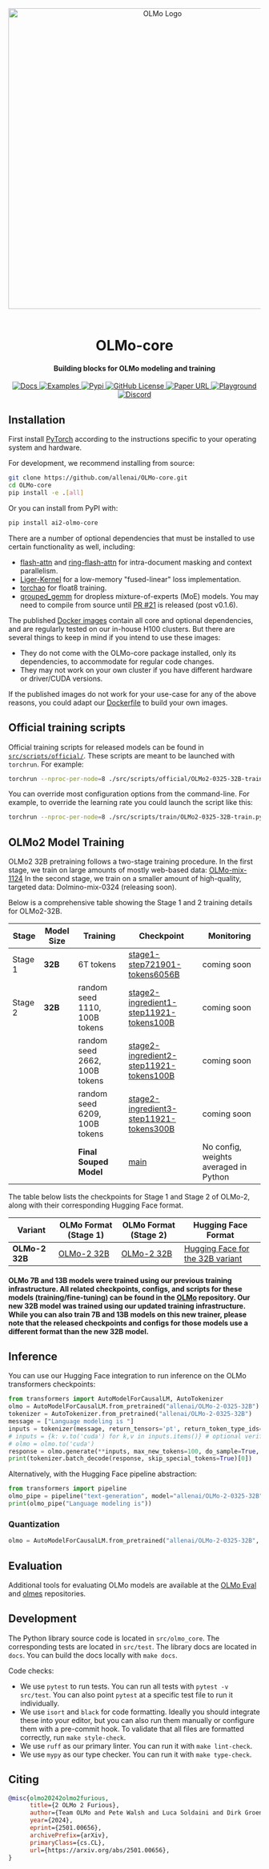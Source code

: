 <div align="center">
  <!-- <img src="https://github.com/allenai/OLMo/assets/8812459/774ac485-a535-4768-8f7c-db7be20f5cc3" width="300"/> -->
  <img src="https://allenai.org/olmo/olmo-7b-animation.gif" alt="OLMo Logo" width="600" style="margin-left:'auto' margin-right:'auto' display:'block'"/>
  <br>
  <br>
  <h1>OLMo-core</h1>
  <h4>Building blocks for OLMo modeling and training</h4>
</div>
<p align="center">
  <a href="https://olmo-core.readthedocs.io/en/latest/">
    <img alt="Docs" src="https://img.shields.io/badge/API-docs-red">
  </a>
  <a href="https://github.com/allenai/OLMo-core/tree/main/src/examples">
    <img alt="Examples" src="https://img.shields.io/badge/API-examples-994B00">
  </a>
  <a href="https://github.com/allenai/OLMo-core/releases/tag/v1.9.0">
    <img alt="Pypi" src="https://img.shields.io/pypi/v/ai2-olmo-core.svg">
  </a>  
  <a href="https://github.com/allenai/OLMo-core/blob/main/LICENSE">
    <img alt="GitHub License" src="https://img.shields.io/github/license/allenai/OLMo">
  </a>
  <a href="https://arxiv.org/pdf/2501.00656.pdf">
    <img alt="Paper URL" src="https://img.shields.io/badge/arxiv-2402.00838-orange">
  </a>
  <a href="https://playground.allenai.org">
    <img alt="Playground" src="https://img.shields.io/badge/Ai2-Playground-F0529C">
  </a>
  <a href="https://discord.gg/sZq3jTNVNG">
    <img alt="Discord" src="https://img.shields.io/badge/Discord%20-%20blue?style=flat&logo=discord&label=Ai2&color=%235B65E9">
  </a>
</p>

## Installation

First install [PyTorch](https://pytorch.org) according to the instructions specific to your operating system and hardware.

For development, we recommend installing from source:

```bash
git clone https://github.com/allenai/OLMo-core.git
cd OLMo-core
pip install -e .[all]
```
Or you can install from PyPI with:

```bash
pip install ai2-olmo-core
```

There are a number of optional dependencies that must be installed to use certain functionality as well, including:
- [flash-attn](https://github.com/Dao-AILab/flash-attention) and [ring-flash-attn](https://github.com/zhuzilin/ring-flash-attention) for intra-document masking and context parallelism.
- [Liger-Kernel](https://github.com/linkedin/Liger-Kernel) for a low-memory "fused-linear" loss implementation.
- [torchao](https://github.com/pytorch/ao) for float8 training.
- [grouped_gemm](https://github.com/tgale96/grouped_gemm) for dropless mixture-of-experts (MoE) models. You may need to compile from source until [PR #21](https://github.com/tgale96/grouped_gemm/pull/21) is released (post v0.1.6).

The published [Docker images](https://github.com/orgs/allenai/packages?repo_name=OLMo-core) contain all core and optional dependencies, and are regularly tested on our in-house H100 clusters.
But there are several things to keep in mind if you intend to use these images:
- They do not come with the OLMo-core package installed, only its dependencies, to accommodate for regular code changes.
- They may not work on your own cluster if you have different hardware or driver/CUDA versions.

If the published images do not work for your use-case for any of the above reasons, you could adapt our [Dockerfile](https://github.com/allenai/OLMo-core/blob/main/src/Dockerfile) to build your own images.

## Official training scripts

Official training scripts for released models can be found in [`src/scripts/official/`](https://github.com/allenai/OLMo-core/tree/main/src/scripts/official).
These scripts are meant to be launched with ``torchrun``. For example:

```bash
torchrun --nproc-per-node=8 ./src/scripts/official/OLMo2-0325-32B-train.py run01
```

You can override most configuration options from the command-line. For example, to override the learning rate you could launch the script like this:

```bash
torchrun --nproc-per-node=8 ./src/scripts/train/OLMo2-0325-32B-train.py run01 --train_module.optim.lr=6e-3
```

## OLMo2 Model Training

OLMo2 32B pretraining follows a two-stage training procedure.
In the first stage, we train on large amounts of mostly web-based data: [OLMo-mix-1124](https://huggingface.co/datasets/allenai/olmo-mix-1124)
In the second stage, we train on a smaller amount of high-quality, targeted data: Dolmino-mix-0324 (releasing soon).

Below is a comprehensive table showing the Stage 1 and 2 training details for OLMo2-32B.

| Stage | Model Size | Training | Checkpoint | Monitoring |
|------------|----------|------------|------------|------------|
| Stage 1 | **32B** | 6T tokens | [stage1-step721901-tokens6056B](https://huggingface.co/allenai/OLMo-2-0325-32B/tree/stage1-step721901-tokens6056B) | coming soon |
| Stage 2 | **32B** | random seed 1110, 100B tokens | [stage2-ingredient1-step11921-tokens100B](https://huggingface.co/allenai/OLMo-2-0325-32B/tree/stage2-ingredient1-step11921-tokens101B) | coming soon |
| |  | random seed 2662, 100B tokens | [stage2-ingredient2-step11921-tokens100B](https://huggingface.co/allenai/OLMo-2-0325-32B/tree/stage2-ingredient2-step11921-tokens101B) | coming soon |
|  |  | random seed 6209, 100B tokens | [stage2-ingredient3-step11921-tokens300B](https://huggingface.co/allenai/OLMo-2-1124-13B/tree/stage2-ingredient3-step11931-tokens100B) | coming soon |
|  |  | **Final Souped Model** | [main](https://huggingface.co/allenai/OLMo-2-1124-13B/tree/main) | No config, weights averaged in Python | - |

The table below lists the checkpoints for Stage 1 and Stage 2 of OLMo-2, along with their corresponding Hugging Face format.


| Variant         | OLMo Format (Stage 1)                                                                                         | OLMo Format (Stage 2) | Hugging Face Format                                                               |
|----------------|-----------------------------------------------------------------------------------------------------|--------|----------------------------------------------------------------------------------|
| **OLMo-2 32B**  | [OLMo-2 32B](https://github.com/allenai/OLMo-core/blob/main/src/scripts/official/OLMo2-0325-32B.csv)     | [OLMo-2 32B](https://github.com/allenai/OLMo-core/blob/main/src/scripts/official/OLMo2-0325-32B-stage2.csv)      | [Hugging Face for the 32B variant](https://huggingface.co/allenai/OLMo-2-0324-32B)  |


#### OLMo 7B and 13B models were trained using our previous training infrastructure. All related checkpoints, configs, and scripts for these models (training/fine-tuning) can be found in the [OLMo](https://github.com/allenai/OLMo) repository. Our new 32B model was trained using our updated training infrastructure. While you can also train 7B and 13B models on this new trainer, please note that the released checkpoints and configs for those models use a different format than the new 32B model.

## Inference

You can use our Hugging Face integration to run inference on the OLMo transformers checkpoints:

```python
from transformers import AutoModelForCausalLM, AutoTokenizer
olmo = AutoModelForCausalLM.from_pretrained("allenai/OLMo-2-0325-32B")
tokenizer = AutoTokenizer.from_pretrained("allenai/OLMo-2-0325-32B")
message = ["Language modeling is "]
inputs = tokenizer(message, return_tensors='pt', return_token_type_ids=False)
# inputs = {k: v.to('cuda') for k,v in inputs.items()} # optional verifying cuda
# olmo = olmo.to('cuda')
response = olmo.generate(**inputs, max_new_tokens=100, do_sample=True, top_k=50, top_p=0.95)
print(tokenizer.batch_decode(response, skip_special_tokens=True)[0])
```

Alternatively, with the Hugging Face pipeline abstraction:

```python
from transformers import pipeline
olmo_pipe = pipeline("text-generation", model="allenai/OLMo-2-0325-32B")
print(olmo_pipe("Language modeling is"))
```
### Quantization

```python
olmo = AutoModelForCausalLM.from_pretrained("allenai/OLMo-2-0325-32B", torch_dtype=torch.float16, load_in_8bit=True)  # requires bitsandbytes
```

## Evaluation

Additional tools for evaluating OLMo models are available at the [OLMo Eval](https://github.com/allenai/OLMo-eval) and [olmes](https://github.com/allenai/olmes) repositories.

## Development

The Python library source code is located in `src/olmo_core`. The corresponding tests are located in `src/test`. The library docs are located in `docs`. You can build the docs locally with `make docs`.

Code checks:
- We use `pytest` to run tests. You can run all tests with `pytest -v src/test`. You can also point `pytest` at a specific test file to run it individually.
- We use `isort` and `black` for code formatting. Ideally you should integrate these into your editor, but you can also run them manually or configure them with a pre-commit hook. To validate that all files are formatted correctly, run `make style-check`.
- We use `ruff` as our primary linter. You can run it with `make lint-check`.
- We use `mypy` as our type checker. You can run it with `make type-check`.

## Citing

```bibtex
@misc{olmo20242olmo2furious,
      title={2 OLMo 2 Furious}, 
      author={Team OLMo and Pete Walsh and Luca Soldaini and Dirk Groeneveld and Kyle Lo and Shane Arora and Akshita Bhagia and Yuling Gu and Shengyi Huang and Matt Jordan and Nathan Lambert and Dustin Schwenk and Oyvind Tafjord and Taira Anderson and David Atkinson and Faeze Brahman and Christopher Clark and Pradeep Dasigi and Nouha Dziri and Michal Guerquin and Hamish Ivison and Pang Wei Koh and Jiacheng Liu and Saumya Malik and William Merrill and Lester James V. Miranda and Jacob Morrison and Tyler Murray and Crystal Nam and Valentina Pyatkin and Aman Rangapur and Michael Schmitz and Sam Skjonsberg and David Wadden and Christopher Wilhelm and Michael Wilson and Luke Zettlemoyer and Ali Farhadi and Noah A. Smith and Hannaneh Hajishirzi},
      year={2024},
      eprint={2501.00656},
      archivePrefix={arXiv},
      primaryClass={cs.CL},
      url={https://arxiv.org/abs/2501.00656}, 
}
```
